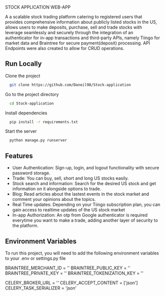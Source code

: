 
STOCK APPLICATION WEB-APP

A a scalable stock trading platform catering to registered users that provides comprehensive information about publicly listed stocks in the US, allows users to make deposits, purchase, sell and trade stocks with leverage seamlessly and securely through the integration of an authenticator for in-app transactions and third-party APIs, namely Tiingo for market data and Braintree for secure payment(deposit) processing. API Endpoints were also created to allow for CRUD operations.

## Run Locally

Clone the project

```bash
  git clone https://github.com/Daneil98/Stock-application
```

Go to the project directory

```bash
  cd Stock-application
```

Install dependencies

```bash
  pip install -r requirements.txt
```

Start the server

```bash
  python manage.py runserver
```


## Features

- User Authentication: Sign-up, login, and logout functionality with secure password storage.
- Trade: You can buy, sell, short and long US stocks easily.
- Stock search and information: Search for the desired US stock and get information on it alongside options to trade.
- Blog: Read articles about the lastest events in the stock market and comment your opinions about the topics.
- Real Time updates: Depending on your Tiingo subscription plan, you can gain access to realtime updates of the US stock market
- In-app Authorization: An otp from Google authenticator is required everytime you want to make a trade, adding another layer of security to the platform.

## Environment Variables

To run this project, you will need to add the following environment variables to your .env or settings.py file


BRAINTREE_MERCHANT_ID = '' 
BRAINTREE_PUBLIC_KEY = ''   
BRAINTREE_PRIVATE_KEY = ''
BRAINTREE_TOKENIZATION_KEY = ''

CELERY_BROKER_URL = ''
CELERY_ACCEPT_CONTENT = ['json']
CELERY_TASK_SERIALIZER = 'json'
